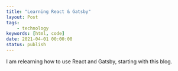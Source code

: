 ```yaml
---
title: "Learning React & Gatsby"
layout: Post
tags:
    - technology
keywords: [html, code]
date: 2021-04-01 00:00:00
status: publish
---
```


I am relearning how to use React and Gatsby, starting with this blog.